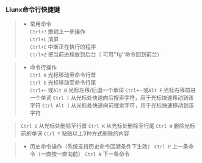 ### Liunx命令行快捷键
> * 常用命令   
> `Ctrl+?` 撤销上一步操作       
> `Ctrl+L` 清屏             
> `Ctrl+C` 中断正在执行的程序         
> `Ctrl+Z`  把当前进程放到后台（ 可用''fg''命令回到前台）           
                   
> * 命令行操作     
> `Ctrl A` 光标移动至命令行首            
> `Ctrl E` 光标移动至命令行尾      
> `Ctrl+←` 或`Alt B` 光标左移/后退一个单词
> `Ctrl+→` 或`Alt F` 光标右移前进一个单词
> `Ctrl ]` 从光标处快速向后搜索字符，用于光标快速移动到该字符
> `Ctrl Alt ]`   从光标处快速向前搜索字符，用于光标快速移动到该字符

> `Ctrl U`  从光标处删除至行首
> `Ctrl K`  从光标处删除至行尾
> `Ctrl W`  删除光标前的单词
> `Ctrl Y`  粘贴以上3种方式删除的内容



> * 历史命令操作（系统支持历史命令回溯条件下生效）
> `Ctrl P`  上一条命令（一直按一直向前）
> `Ctrl N`  下一条命令 
